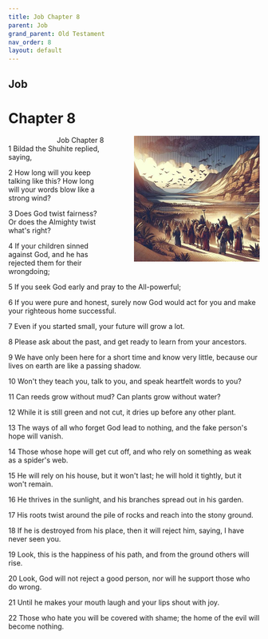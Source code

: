```yaml
---
title: Job Chapter 8
parent: Job
grand_parent: Old Testament
nav_order: 8
layout: default
---
```


## Job

# Chapter 8

<div style="clear: both; text-align: right;">
    <img src="/assets/Image/Job/500/8.jpg" alt="Job Chapter 8" class="chapter-image" style="max-width: 50%; height: auto; float: right; margin: 0 0 10px 10px; padding-left: 10%;">
    <figcaption style="font-size: 14px;">Job Chapter 8</figcaption>
</div>
1 Bildad the Shuhite replied, saying,

2 How long will you keep talking like this? How long will your words blow like a strong wind?

3 Does God twist fairness? Or does the Almighty twist what's right?

4 If your children sinned against God, and he has rejected them for their wrongdoing;

5 If you seek God early and pray to the All-powerful;

6 If you were pure and honest, surely now God would act for you and make your righteous home successful.

7 Even if you started small, your future will grow a lot.

8 Please ask about the past, and get ready to learn from your ancestors.

9 We have only been here for a short time and know very little, because our lives on earth are like a passing shadow.

10 Won't they teach you, talk to you, and speak heartfelt words to you?

11 Can reeds grow without mud? Can plants grow without water?

12 While it is still green and not cut, it dries up before any other plant.

13 The ways of all who forget God lead to nothing, and the fake person's hope will vanish.

14 Those whose hope will get cut off, and who rely on something as weak as a spider's web.

15 He will rely on his house, but it won't last; he will hold it tightly, but it won't remain.

16 He thrives in the sunlight, and his branches spread out in his garden.

17 His roots twist around the pile of rocks and reach into the stony ground.

18 If he is destroyed from his place, then it will reject him, saying, I have never seen you.

19 Look, this is the happiness of his path, and from the ground others will rise.

20 Look, God will not reject a good person, nor will he support those who do wrong.

21 Until he makes your mouth laugh and your lips shout with joy.

22 Those who hate you will be covered with shame; the home of the evil will become nothing.


